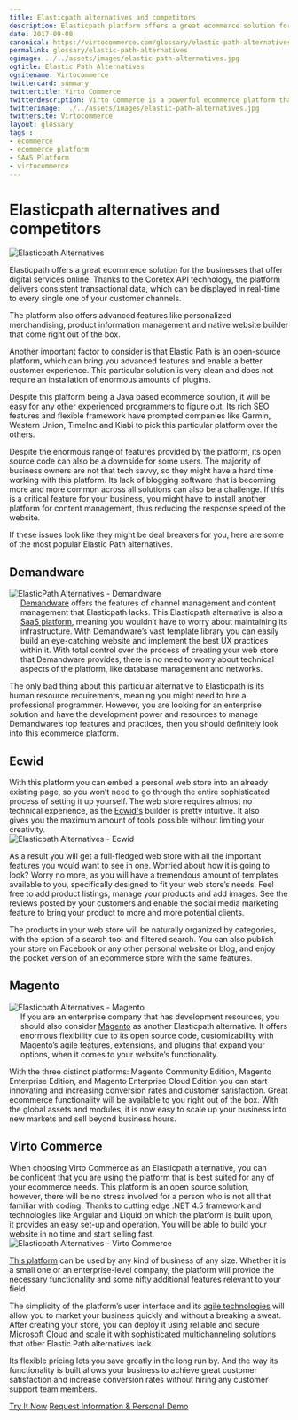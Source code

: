 ```yaml
--- 
title: Elasticpath alternatives and competitors
description: Elasticpath platform offers a great ecommerce solution for the businesses that offer digital services online. It provides advanced features like personalized merchandising, product information management and native website builder that come right out of the box, but like every platform out there, this one has its downsides. So let's look at  Elastic Path alternatives and competitors.
date: 2017-09-08
canonical: https://virtocommerce.com/glossary/elastic-path-alternatives
permalink: glossary/elastic-path-alternatives
ogimage: ../../assets/images/elastic-path-alternatives.jpg
ogtitle: Elastic Path Alternatives
ogsitename: Virtocommerce
twittercard: summary
twittertitle: Virto Commerce
twitterdescription: Virto Commerce is a powerful ecommerce platform that includes everything you need to create an online store and sell online. Try it free with Free Community License
twitterimage: ../../assets/images/elastic-path-alternatives.jpg
twittersite: Virtocommerce
layout: glossary
tags : 
- ecommerce
- ecommerce platform
- SAAS Platform
- virtocommerce 
---
```

<div class="business-cnt">
    <div class="head __cart">
        <h1 class="title">Elasticpath alternatives and competitors</h1>
    </div>
    <img alt="Elasticpath Alternatives" src="assets/images/elastic-path-alternatives.jpg" />
    <p class="text">
    Elasticpath offers a great ecommerce solution for the businesses that offer digital services online. Thanks to the Coretex API technology, the platform delivers consistent transactional data, which can be displayed in real-time to every single one of your customer channels. </p>
    <p class="text">
    The platform also offers advanced features like personalized merchandising, product information management and native website builder that come right out of the box. </p>
    <p class="text">
    Another important factor to consider is that Elastic Path is an open-source platform, which can bring you advanced features and enable a better customer experience. This particular solution is very clean and does not require an installation of enormous amounts of plugins. </p>
    <p class="text">
    Despite this platform being a Java based ecommerce solution, it will be easy for any other experienced programmers to figure out. Its rich SEO features and flexible framework have prompted companies like Garmin, Western Union, TimeInc and Kiabi to pick this particular platform over the others. </p>
    <p class="text">
    Despite the enormous range of features provided by the platform, its open source code can also be a downside for some users. The majority of business owners are not that tech savvy, so they might have a hard time working with this platform. Its lack of blogging software that is becoming more and more common across all solutions can also be a challenge. If this is a critical feature for your business, you might have to install another platform for content management, thus reducing the response speed of the website. </p>
    <p class="text">
    If these issues look like they might be deal breakers for you, here are some of the most popular Elastic Path alternatives. </p>
    <h2>Demandware</h2>
    <div class="col-w">
        <div class="col __col-30">
            <img alt="ElasticPath Alternatives - Demandware" src="assets/images/demandware.jpg" />
        </div>
        <div class="col __col-70 text" style="margin-top: 0; padding-left: 20px;">
            <a href="http://www.demandware.com/" rel="nofollow">Demandware</a> offers the features of channel management and content management that Elasticpath lacks. This Elasticpath alternative is also a <a href="{{ '/glossary/saas-ecommerce' | absolute_url }}">SaaS platform</a>, meaning you wouldn’t have to worry about maintaining its infrastructure. 
            With Demandware’s vast template library you can easily build an eye-catching website and implement the best UX practices within it. With total control over the process of creating your web store that Demandware provides, there is no need to worry about technical aspects of the platform, like database management and networks. 
            </div>
        </div>
        <p class="text">
        The only bad thing about this particular alternative to Elasticpath is its human resource requirements, meaning you might need to hire a professional programmer. However, you are looking for an enterprise solution and have the development power and resources to manage Demandware’s top features and practices, then you should definitely look into this ecommerce platform. </p>
    <h2>Ecwid</h2>
    <div class="col-w">
        <div class="col __col-70 text" style="margin-top: 0; padding-right: 20px;">
           With this platform you can embed a personal web store into an already existing page, so you won’t need to go through the entire sophisticated process of setting it up yourself. The web store requires almost no technical experience, as the <a href="https://www.ecwid.com/" rel="nofollow">Ecwid's</a> builder is pretty intuitive. It also gives you the maximum amount of tools possible without limiting your creativity. 
           </div>
        <div class="col __col-30">
            <img alt="Elasticpath Alternatives - Ecwid" src="assets/images/ecwid.jpg" />
            </div>
        </div>
        <p class="text">
        As a result you will get a full-fledged web store with all the important features you would want to see in one. Worried about how it is going to look? Worry no more, as you will have a tremendous amount of templates available to you, specifically designed to fit your web store’s needs. Feel free to add product listings, manage your products and add images. See the reviews posted by your customers and enable the social media marketing feature to bring your product to more and more potential clients. </p>
        <p class="text">
        The products in your web store will be naturally organized by categories, with the option of a search tool and filtered search. You can also publish your store on Facebook or any other personal website or blog, and enjoy the pocket version of an ecommerce store with the same features.</p>
        <h2>Magento</h2>
    <div class="col-w">
        <div class="col __col-30">
            <img alt="Elasticpath Alternatives - Magento" src="assets/images/magento-1.jpg" />
        </div>
        <div class="col __col-70 text" style="margin-top: 0; padding-left: 20px;">
            If you are an enterprise company that has development resources, you should also consider <a href="https://magento.com/" rel="nofollow">Magento</a> as another Elasticpath alternative. It offers enormous flexibility due to its open source code, customizability with Magento’s agile features, extensions, and plugins that expand your options, when it comes to your website’s functionality.  
            </div>
        </div>
        <p class="text">
        With the three distinct platforms: Magento Community Edition, Magento Enterprise Edition, and Magento Enterprise Cloud Edition you can start innovating and increasing conversion rates and customer satisfaction. Great ecommerce functionality will be available to you right out of the box. With the global assets and modules, it is now easy to scale up your business into new markets and sell beyond business hours. </p>  
        <h2>Virto Commerce</h2>
    <div class="col-w">
        <div class="col __col-70 text" style="margin-top: 0; padding-right: 20px;">
           When choosing Virto Commerce as an Elasticpath alternative, you can be confident that you are using the platform that is best suited for any of your ecommerce needs. This platform is an open source solution, however, there will be no stress involved for a person who is not all that familiar with coding. Thanks to cutting edge .NET 4.5 framework and technologies like Angular and Liquid on which the platform is built upon, it provides an easy set-up and operation. You will be able to build your website in no time and start selling fast. 
           </div>
        <div class="col __col-30">
            <img alt="Elasticpath Alternatives - Virto Commerce" src="assets/images/virto-commerce-screen.jpg" />
            </div>
        </div>
        <p class="text">
        <a href="{{ 'https://virtocommerce.com/b2b-ecommerce-platform' | absolute_url }}">This platform</a> can be used by any kind of business of any size. Whether it is a small one or an enterprise-level company, the platform will provide the necessary functionality and some nifty additional features relevant to your field. </p>
        <p class="text">
        The simplicity of the platform’s user interface and its <a href="{{ '/glossary/agile-software-platform' | absolute_url }}">agile technologies</a> will allow you to market your business quickly and without a breaking a sweat. After creating your store, you can deploy it using reliable and secure Microsoft Cloud and scale it with sophisticated multichanneling solutions that other Elastic Path alternatives lack. </p>
        <p class="text">
        Its flexible pricing lets you save greatly in the long run by. And the way its functionality is built allows your business to achieve great customer satisfaction and increase conversion rates without hiring any customer support team members. </p>
<div class="buttons">
        <a class="button fill" href="/try-now">Try It Now</a>
        <a class="button fill" href="/contact-us">Request Information & Personal Demo</a>
    </div>
